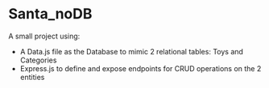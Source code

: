 # Santa_noDB

A small project using:
- A Data.js file as the Database to mimic 2 relational tables: Toys and Categories
- Express.js to define and expose endpoints for CRUD operations on the 2 entities 
